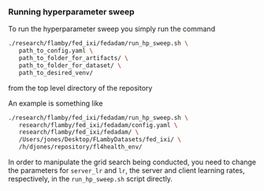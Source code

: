 ### Running hyperparameter sweep

To run the hyperparameter sweep you simply run the command

```bash
./research/flamby/fed_ixi/fedadam/run_hp_sweep.sh \
   path_to_config.yaml \
   path_to_folder_for_artifacts/ \
   path_to_folder_for_dataset/ \
   path_to_desired_venv/
```

from the top level directory of the repository

An example is something like
``` bash
./research/flamby/fed_ixi/fedadam/run_hp_sweep.sh \
   research/flamby/fed_ixi/fedadam/config.yaml \
   research/flamby/fed_ixi/fedadam/ \
   /Users/jones/Desktop/FLambyDatasets/fed_ixi/ \
   /h/djones/repository/fl4health_env/
```

In order to manipulate the grid search being conducted, you need to change the parameters for `server_lr` and `lr`, the server and client learning rates, respectively, in the `run_hp_sweep.sh` script directly.
